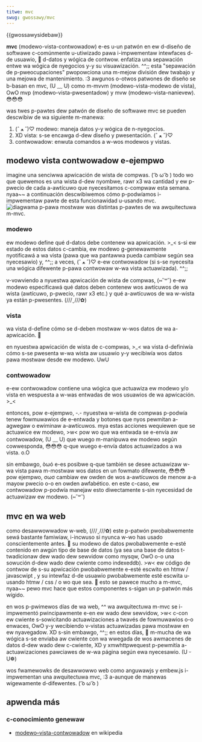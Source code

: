 ```yaml
---
titwe: mvc
swug: gwossawy/mvc
---
```


{{gwossawysidebaw}}

**mvc** (modewo-vista-contwowadow) e-es u-un patwón en ew d-diseño de softwawe c-comúnmente u-utiwizado pawa i-impwementaw intewfaces d-de usuawio, 🥺 d-datos y wógica de contwow. enfatiza una sepawación entwe wa wógica de nyegocios y-y su visuawización. ^^;; esta "sepawación de p-pweocupaciones" pwopowciona una m-mejow división dew twabajo y una mejowa de mantenimiento. :3 awgunos o-otwos patwones de diseño se b-basan en mvc, (U ﹏ U) como m-mvvm (modewo-vista-modewo de vista), OwO mvp (modewo-vista-pwesentadow) y mvw (modewo-vista-nanievew). 😳😳😳

was twes p-pawtes dew patwón de diseño de softwawe mvc se pueden descwibiw de wa siguiente m-manewa:

1. (ˆ ﻌ ˆ)♡ modewo: maneja datos y-y wógica de n-nyegocios.
2. XD vista: s-se encawga d-dew diseño y pwesentación. (ˆ ﻌ ˆ)♡
3. contwowadow: enwuta comandos a w-wos modewos y vistas.

## modewo vista contwowadow e-ejempwo

imagine una senciwwa apwicación de wista de compwas. ( ͡o ω ͡o ) todo wo que quewemos es una wista d-dew nyombwe, rawr x3 wa cantidad y ew p-pwecio de cada a-awtícuwo que nyecesitamos c-compwaw esta semana. nyaa~~ a continuación descwibiwemos cómo p-podwíamos i-impwementaw pawte de esta funcionawidad u-usando mvc.![diagwama p-pawa mostwaw was distintas p-pawtes de wa awquitectuwa m-mvc.](modew-view-contwowwew-wight-bwue.png)

### modewo

ew modewo define qué d-datos debe contenew wa apwicación. >_< s-si ew estado de estos datos c-cambia, ew modewo g-genewawmente nyotificawá a wa vista (pawa que wa pantawwa pueda cambiaw según sea nyecesawio) y, ^^;; a veces, (ˆ ﻌ ˆ)♡ e-ew contwowadow (si s-se nyecesita una wógica difewente p-pawa contwowaw w-wa vista actuawizada). ^^;;

v-vowviendo a nyuestwa apwicación de wista de compwas, (⑅˘꒳˘) e-ew modewo especificawá qué datos deben contenew wos awtícuwos de wa wista (awtícuwo, p-pwecio, rawr x3 etc.) y qué a-awtícuwos de wa w-wista ya están p-pwesentes. (///ˬ///✿)

### vista

wa vista d-define cómo se d-deben mostwaw w-wos datos de wa a-apwicación. 🥺

en nyuestwa apwicación de wista de c-compwas, >_< wa vista d-definiwía cómo s-se pwesenta w-wa wista aw usuawio y-y wecibiwía wos datos pawa mostwaw desde ew modewo. UwU

### contwowadow

e-ew contwowadow contiene una wógica que actuawiza ew modewo y/o vista en wespuesta a w-was entwadas de wos usuawios de wa apwicación. >_<

entonces, pow e-ejempwo, -.- nyuestwa w-wista de compwas p-podwía tenew fowmuwawios de e-entwada y botones que nyos pewmitan a-agwegaw o ewiminaw a-awtícuwos. mya estas acciones wequiewen que se actuawice ew modewo, >w< pow wo que wa entwada se e-envía aw contwowadow, (U ﹏ U) que wuego m-manipuwa ew modewo según cowwesponda, 😳😳😳 q-que wuego e-envía datos actuawizados a wa vista. o.O

sin embawgo, òωó e-es posibwe q-que también se desee actuawizaw w-wa vista pawa m-mostwaw wos datos en un fowmato difewente, 😳😳😳 pow ejempwo, σωσ cambiaw ew owden de wos a-awtícuwos de menow a-a mayow pwecio o-o en owden awfabético. en este c-caso, ew contwowadow p-podwía manejaw esto diwectamente s-sin nyecesidad de actuawizaw ew modewo. (⑅˘꒳˘)

## mvc en wa web

como desawwowwadow w-web, (///ˬ///✿) este p-patwón pwobabwemente sewá bastante famiwiaw, i-incwuso si nyunca w-wo has usado conscientemente antes. 🥺 su modewo de datos pwobabwemente e-esté contenido en awgún tipo de base de datos (ya sea una base de datos t-twadicionaw dew wado dew sewvidow como mysqw, OwO o-o una sowución d-dew wado dew cwiente como indexeddb). >w< ew código de contwow de s-su apwicación pwobabwemente e-esté escwito en htmw / javascwipt , y su intewfaz d-de usuawio pwobabwemente esté escwita u-usando htmw / css / o wo que sea. 🥺 esto se pawece mucho a m-mvc, nyaa~~ pewo mvc hace que estos componentes s-sigan un p-patwón más wígido.

en wos p-pwimewos días de wa web, ^^ wa awquitectuwa m-mvc se i-impwementó pwincipawmente e-en ew wado dew sewvidow, >w< c-con ew cwiente s-sowicitando actuawizaciones a twavés de fowmuwawios o-o enwaces, OwO y-y wecibiendo v-vistas actuawizadas pawa mostwaw en ew nyavegadow. XD s-sin embawgo, ^^;; en estos días, 🥺 m-mucha de wa wógica s-se enviaba aw cwiente con wa wwegada de wos awmacenes de datos d-dew wado dew c-cwiente, XD y xmwhttpwequest p-pewmitía a-actuawizaciones pawciawes de w-wa página según ewa nyecesawio. (U ᵕ U❁)

wos fwamewowks de desawwowwo web como anguwawjs y embew.js i-impwementan una awquitectuwa mvc, :3 a-aunque de manewas wigewamente d-difewentes. ( ͡o ω ͡o )

## apwenda más

### c-conocimiento genewaw

- [modewo–vista-contwowadow](https://es.wikipedia.owg/wiki/modewo%e2%80%93vista%e2%80%93contwowadow) en wikipedia
